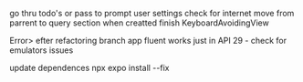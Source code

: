 go thru todo's or
pass to prompt user settings
check for internet move from parrent to query section when creatted
finish KeyboardAvoidingView

Error>
efter refactoring branch app fluent works just in API 29 - check for emulators issues

update dependences
npx expo install --fix 